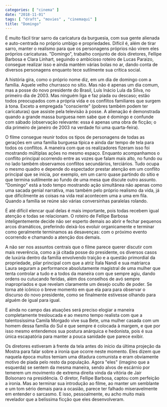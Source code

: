 ```yaml
---
categories: [ "cinema" ]
date: "2018-11-01"
tags: [ "draft", "movies" , "cinemaqui" ]
title: "Domingo"
---
```

É muito fácil tirar sarro da caricatura da burguesia, com sua gente
alienada e auto-centrada no próprio umbigo e propriedades. Difícil é,
além de tirar sarro, manter o realismo para que os personagens próprios
não virem eles próprios caricaturas. "Domingo", trabalho conjunto de
dois diretores, Fellipe Barbosa e Clara Linhart, seguindo o ambicioso
roteiro de Lucas Paraizo, consegue realizar isso e ainda mantém várias
bolas no ar, dando conta de diversos personagens enquanto tece sutilmente
sua crítica social.

A história gira, como o próprio nome diz, em um dia de domingo com a
família. Aquele velho churrasco no sítio. Mas não é apenas um dia
comum, mas a posse do novo presidente do Brasil, Luís Inácio Lula
da Silva, no primeiro dia de 2003. Mas ninguém liga e faz piada ou
descaso; estão todos preocupados com a própria vida e os conflitos
familiares que surgem à tona. Exceto a empregada "consciente" (pobres
também podem ter caricaturas) que assiste pela televisão à posse. A
alienação é demonstrada quando a grande massa burguesa nem sabe que é
domingo e confunde com sábado (observação relevante: essa é apenas
uma obra de ficção; o dia primeiro de janeiro de 2003 na verdade foi
uma quarta-feira).

O filme consegue reunir todos os tipos de personagens de todas as
gerações em uma família burguesa típica e ainda dar tempo de tela
para todos os conflitos. A maneira com que os realizadores fizeram isso
foi mostrando múltiplas ações no mesmo espaço. Enquanto acompanhamos o
conflito principal ocorrendo entre as vozes que falam mais alto, no fundo
ou no lado também observamos conflitos secundários, terciários. Tudo
ocupa o mesmo quadro e depende do espectador prestar atenção em
um conflito principal que se inicia, por exemplo, em um carro quase
partindo do sítio e que termina sutilmente ao fundo de uma mesa que
discute outro assunto. "Domingo" está a todo tempo mostrando ação
simultânea não apenas como uma sacada genial narrativa, mas também
pelo próprio realismo da vida, já que dificilmente as coisas na vida
real acontecem uma a uma em fila. Quando a família se reúne são
várias conversinhas paralelas rolando.

É até difícil elencar qual delas é mais importante, pois todas
recebem igual atenção e todas se relacionam. O roteiro de Fellipe
Barbosa inteligentemente decide não ser esperto demais ao abrir e fechar
pequenos arcos dramáticos, preferindo deixá-los evoluir organicamente
e terminar como geralmente terminamos as desavenças: com o próximo
evento ocorrendo e chamando a atenção dos demais.

A não ser nos assuntos centrais que o filme parece querer discutir com
mais reverência, como a já citada posse do presidente, os diversos
casos de luxúria dentro da família envolvendo traição e a questão
primordial da propriedade, pilar principal com que a atriz Ítala Nandi
e sua matriarca Laura seguram a performance absolutamente magistral
de uma mulher que tenta controlar a tudo e a todos da maneira com que
sempre agiu, dando ordens ou cutucando feridas, além dos conselhos
de avó sempre inapropriados e que revelam claramente um desejo oculto
de poder. Se torna até icônico o breve momento em que ela para para
observar o discurso do novo presidente, como se finalmente estivesse
olhando para alguém de igual para igual.

E ainda no campo das atuações será preciso elogiar a maneira
completamente tresloucada e ao mesmo tempo realista com que a
talentosíssima Camila Morgado vive sua Bete, uma mulher casada com um
homem dessa família do Sul e que sempre é colocada à margem, e que
por isso mesmo entendemos sua postura anárquica e hedonista, pois é
sua única escapatória para manter a pouca sanidade que parece exibir.

Os diretores estiveram à frente da tela antes do início da
última projeção da Mostra para falar sobre a ironia que ocorre
neste momento. Eles dizem que naquela época muitos temiam uma
ditadura comunista e eram obviamente motivo de piada pelo resto da
população. Agora "eles" (imagino que a esquerda) se sentem da mesma
maneira, sendo alvos de escárnio por temerem um movimento de extrema
direita vinda da vitória de Jair Bolsonaro na presidência. O diretor,
Fellipe Barbosa, captou com perfeição a ironia. Mas ao terminar sua
introdução ao filme, ao manter um semblante e um tom sério demais para
a ocasião, parece ter falhado miseravelmente em entender o sarcasmo. E
isso, pessoalmente, eu acho muito mais revelador que a belíssima ficção
que eles desenvolveram.
